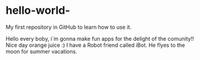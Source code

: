 # hello-world-
My first repository in GitHub to learn how to use it.

Hello every boby, i´m gonna make fun apps for the delight of the comunity!!
Nice day orange juice :)
I have a Robot friend called iBot.
He flyes to the moon for summer vacations. 
